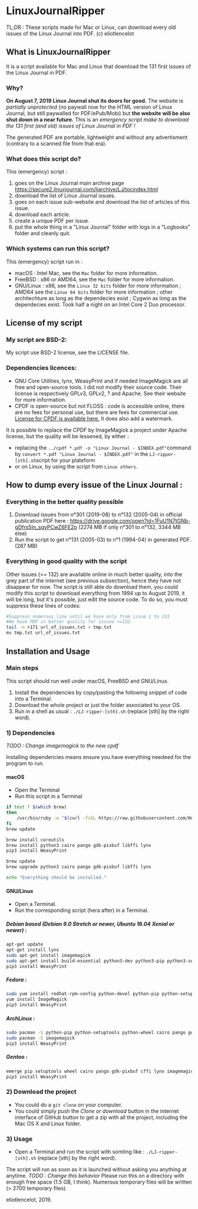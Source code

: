 # LinuxJournalRipper
TL;DR : These scripts made for Mac or Linux, can download every old issues of the Linux Journal into PDF.
(c) eliotlencelot

## What is LinuxJournalRipper
It is a script available for Mac and Linux that download the 131 first issues of the Linux Journal in PDF.
### Why?
**On August 7, 2019 Linux Journal shut its doors for good.** The website is *partially unprotected* (no paywall now for the HTML version of Linux Journal, but still paywalled for PDF/ePub/Mobi) but **the website will be also shut down in a near future.** This is an *emergency script make to download the 131 first (and old) issues of Linux Journal in PDF !*

The generated PDF are portable, lightweight and without any advertisment (contrary to a scanned file from that era).

### What does this script do?
This (emergency) script :
1) goes on the Linux Journal main archive page https://secure2.linuxjournal.com/ljarchive/LJ/tocindex.html
2) download the list of Linux Journal issues.
3) goes on each issue sub-website and download the list of articles of this issue.
4) download each article.
5) create a unique PDF per issue.
5) put the whole thing in a "Linux Journal" folder with logs in a "Logbooks" folder and cleanly quit.

### Which systems can run this script?
This (emergency) script run in :
- macOS : Intel Mac, see the `Mac` folder for more information.
- FreeBSD : x86 or AMD64, see the `Mac` folder for more information.
- GNU/Linux : x86, see the `Linux 32 bits` folder for more information ; AMD64 see the `Linux 64 bits` folder for more information ;  other architechture as long as the dependecies exist ; Cygwin as long as the dependecies exist.
Took half a night on an Intel Core 2 Duo processor.

## License of my script
### My script are BSD-2:
My script use BSD-2 license, see the LICENSE file.
### Dependencies licences:
- GNU Core Utilities, lynx, WeasyPrint and if needed ImageMagick are all free and open-source tools. I did not modify their source code. Their license is respectively GPLv3, GPLv2, ? and Apache. See their website for more information.
- CPDF is open-source but not FLOSS : code is accessible online, there are no fees for personal use, but there are fees for commercial use. [License for CPDF is available here.](https://github.com/coherentgraphics/cpdf-binaries/blob/master/LICENSE) It does also add a watermark.

It is possible to replace the CPDF by ImageMagick a project under Apache license, but the quality will be lessened, by either :
- replacing the `../cpdf *.pdf -o "Linux Journal - $INDEX.pdf"`command by `convert *.pdf "Linux Journal - $INDEX.pdf"` in the `LJ-ripper-[sth].sh`script for your plateform
- or on Linux, by using the script from `Linux others`.

## How to dump every issue of the Linux Journal :

### Everything in the better quality possible
1) Download issues from n°301 (2019-08) to n°132 (2005-04) in official publication PDF here : https://drive.google.com/open?id=1FuU1N7tGNb-gDfrs5In_sqyPCwZ6FE2p (2274 MB if only n°301 to n°132, 3344 MB else)
2) Run the script to get n°131 (2005-03) to n°1 (1994-04) in generated PDF. (287 MB)

### Everything in good quality with the script
Other issues (>= 132) are available online in much better quality, into the grey part of the internet (see previous subsection), hence they have not disappear for now. The script is still able do download them, you could modify this script to download everything from 1994 up to August 2019, it will be long, but it's possible, just edit the source code.
To do so, you must suppress these lines of codes:
```bash
#Suppress numerous line until we have only from issue 1 to 131
#We have PDF in better quality for issues >=132.
tail -n +171 url_of_issues.txt > tmp.txt
mv tmp.txt url_of_issues.txt
```

## Installation and Usage
### Main steps
This script should run well under macOS, FreeBSD and GNU/Linux.

1) Install the dependencies by copy/pasting the following snippet of code into a Terminal.
2) Download the whole project or just the folder associated to your OS.
3) Run in a shell as usual : `./LJ-ripper-[sth].sh` (replace \[sth\] by the right word).

### 1) Dependencies
*TODO : Change imagemagick to the new cpdf*

Installing dependencies means ensure you have everything needeed for the program to run.

#### macOS
- Open the Terminal
- Run this script in a Terminal 

```bash
if test ! $(which brew)
then
	/usr/bin/ruby -e "$(curl -fsSL https://raw.githubusercontent.com/Homebrew/install/master/install)"
fi
brew update

brew install coreutils
brew install python3 cairo pango gdk-pixbuf libffi lynx
pip3 install WeasyPrint

brew update
brew upgrade python3 cairo pango gdk-pixbuf libffi lynx

echo "Everything should be installed."
```

#### GNU/Linux
- Open a Terminal.
- Run the corresponding script (hera after) in a Terminal.

##### Debian based (Debian 9.0 Stretch or newer, Ubuntu 16.04 Xenial or newer) :
```bash
apt-get update
apt-get install lynx
sudo apt-get install imagemagick
sudo apt-get install build-essential python3-dev python3-pip python3-setuptools python3-wheel python3-cffi libcairo2 libpango-1.0-0 libpangocairo-1.0-0 libgdk-pixbuf2.0-0 libffi-dev shared-mime-info
pip3 install WeasyPrint
```
##### Fedora :
```bash
sudo yum install redhat-rpm-config python-devel python-pip python-setuptools python-wheel python-cffi libffi-devel cairo pango gdk-pixbuf2 lynx
yum install ImageMagick
pip3 install WeasyPrint
```
##### ArchLinux :
```bash
sudo pacman -S python-pip python-setuptools python-wheel cairo pango gdk-pixbuf2 libffi pkg-config lynx
sudo pacman -S imagemagick
pip3 install WeasyPrint
```
##### Gentoo :
```bash
emerge pip setuptools wheel cairo pango gdk-pixbuf cffi lynx imagemagick
pip3 install WeasyPrint
```

### 2) Download the project
- You could do a `git clone` on your computer.
- You could simply push the *Clone or download* button in the internet interface of GitHub button to get a zip with all the project, including the Mac OS X and Linux folder.

### 3) Usage
- Open a Terminal and run the script with somting like : `./LJ-ripper-[sth].sh` (replace \[sth\] by the right word).

The script will run as soon as it is launched without asking you anything at anytime. *TODO : Change this behavior* Please run this on a directory with enough free space (1.5 GB, I think).
Numerous temporary files will be written (> 2700 temporary files).

eliotlencelot, 2019.
